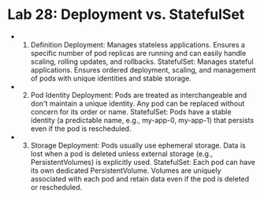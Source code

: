 # Lab 28: Deployment vs. StatefulSet

- 1. Definition
Deployment: Manages stateless applications. Ensures a specific number of pod replicas are running and can easily handle scaling, rolling updates, and rollbacks.
StatefulSet: Manages stateful applications. Ensures ordered deployment, scaling, and management of pods with unique identities and stable storage.
- 2. Pod Identity
Deployment: Pods are treated as interchangeable and don't maintain a unique identity. Any pod can be replaced without concern for its order or name.
StatefulSet: Pods have a stable identity (a predictable name, e.g., my-app-0, my-app-1) that persists even if the pod is rescheduled.
- 3. Storage
Deployment: Pods usually use ephemeral storage. Data is lost when a pod is deleted unless external storage (e.g., PersistentVolumes) is explicitly used.
StatefulSet: Each pod can have its own dedicated PersistentVolume. Volumes are uniquely associated with each pod and retain data even if the pod is deleted or rescheduled.
